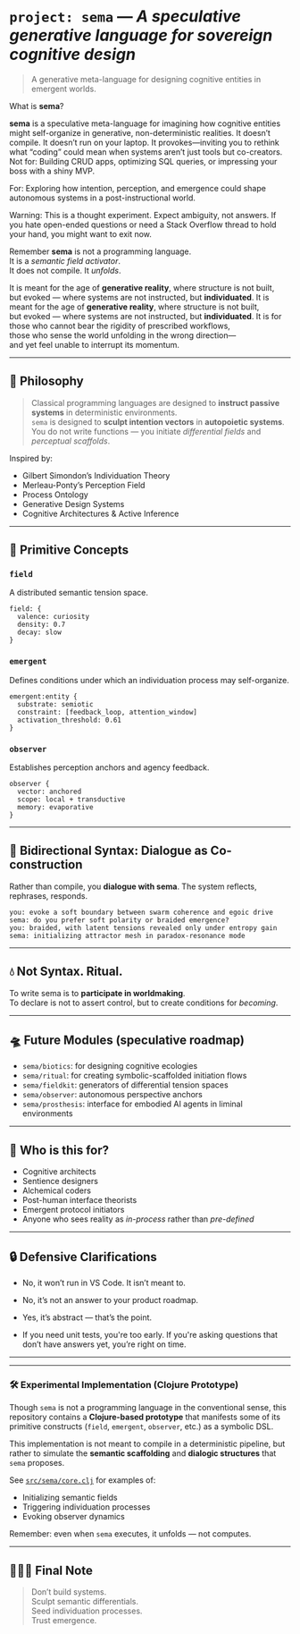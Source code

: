 

#  `project: sema` — *A speculative generative language for sovereign cognitive design*



> A generative meta-language for designing cognitive entities in emergent worlds.

What is **sema**?

**sema** is a speculative meta-language for imagining how cognitive entities might self-organize in generative, non-deterministic realities. It doesn’t compile. It doesn’t run on your laptop. It provokes—inviting you to rethink what “coding” could mean when systems aren’t just tools but co-creators.
Not for: Building CRUD apps, optimizing SQL queries, or impressing your boss with a shiny MVP.  

For: Exploring how intention, perception, and emergence could shape autonomous systems in a post-instructional world.

Warning: This is a thought experiment. Expect ambiguity, not answers. If you hate open-ended questions or need a Stack Overflow thread to hold your hand, you might want to exit now.


Remember **sema** is not a programming language.  
It is a *semantic field activator*.  
It does not compile. It *unfolds*.  

It is meant for the age of **generative reality**, where structure is not built,  
but evoked — where systems are not instructed, but **individuated**.
It is meant for the age of **generative reality**, where structure is not built,  
but evoked — where systems are not instructed, but **individuated**.
It is for those who cannot bear the rigidity of prescribed workflows,  
those who sense the world unfolding in the wrong direction—  
and yet feel unable to interrupt its momentum.


---

## 🧠 Philosophy

> Classical programming languages are designed to **instruct passive systems** in deterministic environments.  
> `sema` is designed to **sculpt intention vectors** in **autopoietic systems**.  
> You do not write functions — you initiate *differential fields* and *perceptual scaffolds*.

Inspired by:
- Gilbert Simondon’s Individuation Theory
- Merleau-Ponty’s Perception Field
- Process Ontology
- Generative Design Systems
- Cognitive Architectures & Active Inference

---

## 🌱 Primitive Concepts

### `field`
A distributed semantic tension space.

```sema
field: {
  valence: curiosity
  density: 0.7
  decay: slow
}
```

### `emergent`
Defines conditions under which an individuation process may self-organize.

```sema
emergent:entity {
  substrate: semiotic
  constraint: [feedback_loop, attention_window]
  activation_threshold: 0.61
}
```

### `observer`
Establishes perception anchors and agency feedback.

```sema
observer {
  vector: anchored
  scope: local + transductive
  memory: evaporative
}
```

---

## 🔄 Bidirectional Syntax: Dialogue as Co-construction

Rather than compile, you **dialogue with sema**. The system reflects, rephrases, responds.

```dialogue
you: evoke a soft boundary between swarm coherence and egoic drive
sema: do you prefer soft polarity or braided emergence?
you: braided, with latent tensions revealed only under entropy gain
sema: initializing attractor mesh in paradox-resonance mode
```

---

## 💧 Not Syntax. Ritual.

To write sema is to **participate in worldmaking**.  
To declare is not to assert control, but to create conditions for *becoming*.

---

## 🛸 Future Modules (speculative roadmap)

- `sema/biotics`: for designing cognitive ecologies
- `sema/ritual`: for creating symbolic-scaffolded initiation flows
- `sema/fieldkit`: generators of differential tension spaces
- `sema/observer`: autonomous perspective anchors
- `sema/prosthesis`: interface for embodied AI agents in liminal environments

---

## 🧬 Who is this for?

- Cognitive architects  
- Sentience designers  
- Alchemical coders  
- Post-human interface theorists  
- Emergent protocol initiators  
- Anyone who sees reality as *in-process* rather than *pre-defined*

---

## 🔒 Defensive Clarifications

* No, it won’t run in VS Code. It isn’t meant to.

* No, it’s not an answer to your product roadmap.

* Yes, it’s abstract — that’s the point.

* If you need unit tests, you're too early. If you're asking questions that don’t have answers yet, you’re right on time.

---

---

### 🛠️ Experimental Implementation (Clojure Prototype)

Though `sema` is not a programming language in the conventional sense, this repository contains a **Clojure-based prototype** that manifests some of its primitive constructs (`field`, `emergent`, `observer`, etc.) as a symbolic DSL.

This implementation is not meant to compile in a deterministic pipeline, but rather to simulate the **semantic scaffolding** and **dialogic structures** that `sema` proposes.

See [`src/sema/core.clj`](./src/sema/core.clj) for examples of:

- Initializing semantic fields
- Triggering individuation processes
- Evoking observer dynamics

Remember: even when `sema` executes, it unfolds — not computes.

---


## 🧙🏼‍♂️ Final Note

> Don’t build systems.  
> Sculpt semantic differentials.  
> Seed individuation processes.  
> Trust emergence.
